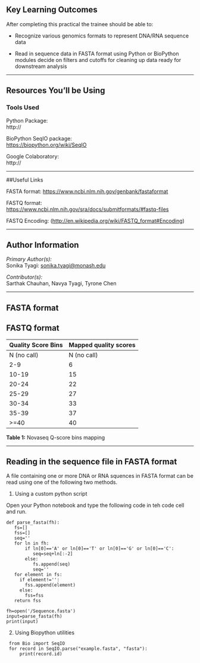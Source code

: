 ## Key Learning Outcomes

After completing this practical the trainee should be able to:

-  Recognize various genomics formats to represent DNA/RNA sequence data 

-  Read in sequence data in FASTA format using Python or BioPython modules 
    decide on filters and cutoffs for cleaning up data ready for
    downstream analysis


***
## Resources You’ll be Using

### Tools Used

Python Package:  
http://

BioPython SeqIO package:  
https://biopython.org/wiki/SeqIO

Google Colaboratory:  
http://

***
##Useful Links

FASTA format: 
https://www.ncbi.nlm.nih.gov/genbank/fastaformat

FASTQ format: 
https://www.ncbi.nlm.nih.gov/sra/docs/submitformats/#fastq-files

FASTQ Encoding: 
(http://en.wikipedia.org/wiki/FASTQ_format#Encoding)

***
## Author Information

*Primary Author(s):*    
Sonika Tyagi: sonika.tyagi@monash.edu

*Contributor(s):*    
Sarthak Chauhan, Navya Tyagi, Tyrone Chen

***
## FASTA format 


## FASTQ format

Quality Score Bins | Mapped quality scores
:----------|:-------------
N (no call) | N (no call)
2-9 | 6  
10-19 | 15  
20-24 | 22
25-29 | 27
30-34 | 33
35-39 | 37
\>=40 | 40


**Table 1:** Novaseq Q-score bins mapping

***
## Reading in the sequence file in FASTA format 

A file containing one or more DNA or RNA squences in FASTA format can be read using one of the following two methods. 

1. Using a custom python script

Open your Python notebook and type the following code in teh code cell and run.

    def parse_fasta(fh):
       fs=[]
       fss=[]
       seq=''
       for ln in fh:
           if ln[0]=='A' or ln[0]=='T' or ln[0]=='G' or ln[0]=='C':
              seq=seq+ln[:-2]
           else:
              fs.append(seq)
              seq=''
       for element in fs:
         if element!='':
           fss.append(element)
         else:
           fss=fss
       return fss
 
    fh=open('/Sequence.fasta')
    input=parse_fasta(fh)
    print(input)


2.  Using Biopython utilities

``` 
 from Bio import SeqIO
 for record in SeqIO.parse("example.fasta", "fasta"):
     print(record.id)
```
